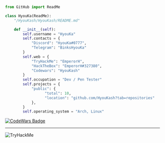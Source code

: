 ```py
from GitHub import ReadMe

class HyouKa(ReadMe):
    "/HyouKash/HyouKash/README.md"

    def __init__(self):
        self.username = "HyouKa"
        self.contacts = {
            "Discord": "HyouKa#0777",
            "Telegram": "BinksHyouKa"    
        }
        self.web = {
            "TryHackMe": "EmperorH",
            "HackTheBox": "EmperorH#327380",
            "Codewars": "HyouKash"
        }
        self.occupation = "Dev / Pen Tester"
        self.projects = {
            "public": {
                  "total": 10,
                  "location": "github.com/HyouKash?tab=repositories"
            },
        }
        self.operating_system = "Arch, Linux"
```
[![CodeWars Badge](https://www.codewars.com/users/HyouKash/badges/large)](https://www.codewars.com/users/HyouKash)

-------

<img src="https://tryhackme-badges.s3.amazonaws.com/EmperorH.png" alt="TryHackMe">
